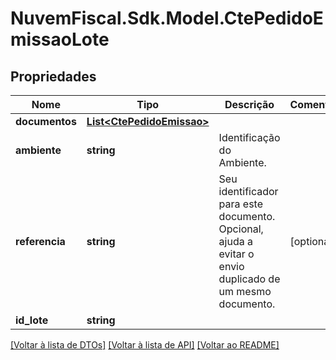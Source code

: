 # NuvemFiscal.Sdk.Model.CtePedidoEmissaoLote

## Propriedades

Nome | Tipo | Descrição | Comentários
------------ | ------------- | ------------- | -------------
**documentos** | [**List&lt;CtePedidoEmissao&gt;**](CtePedidoEmissao.md) |  | 
**ambiente** | **string** | Identificação do Ambiente. | 
**referencia** | **string** | Seu identificador para este documento. Opcional, ajuda a evitar o envio duplicado de um mesmo documento. | [optional] 
**id_lote** | **string** |  | 

[[Voltar à lista de DTOs]](../README.md#documentation-for-models) [[Voltar à lista de API]](../README.md#documentation-for-api-endpoints) [[Voltar ao README]](../README.md)

